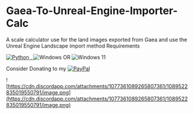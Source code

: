 # Gaea-To-Unreal-Engine-Importer-Calc
A scale calculator use for the land images exported from Gaea and use the Unreal Engine Landscape import method 
Requirements 

[![Python](https://img.shields.io/badge/python-3670A0?style=plastic&logo=python&logoColor=ffdd54) ,
](https://www.python.org/downloads/)  ![Windows](https://img.shields.io/badge/Windows-0078D6?style=plastic&logo=windows&logoColor=white)  OR ![Windows 11](https://img.shields.io/badge/Windows%2011-%230079d5.svg?style=plastic&logo=Windows%2011&logoColor=white)

Consider Donating to my [![PayPal](https://img.shields.io/badge/PayPal-00457C?style=plastic&logo=paypal&logoColor=white)](https://paypal.me/seanmattingly1)

![https://cdn.discordapp.com/attachments/1077361089265807361/1089522835019550791/image.png](https://cdn.discordapp.com/attachments/1077361089265807361/1089522835019550791/image.png)
